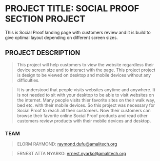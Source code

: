 # PROJECT TITLE: SOCIAL PROOF SECTION PROJECT
This is Social Proof landing page with customers review and it is build to give optimal layout depending on different screen sizes. 

## PROJECT DESCRIPTION
> This project will help customers to view the website regardless their device screen size and to interact with the page.
This project project is design to be viewed on desktop and mobile devices without any difficulties.

> It is understood  that people visits websites anytime and anywhere. It is not needed to sit with your desktop to be able to visit websites on the internet. Many people visits thier favorite sites on their walk way, bed etc. with their mobile devices. So this project was necessary for Social Proof to reach all their customers. Now their customers can browse their favorite online Social Proof products and read other customers review products with their mobile devices and desktop. 

### TEAM
> ELORM RAYMOND:
raymond.dufu@amalitech.org

> ERNEST ATTA NYARKO:
ernest.nyarko@amalitech.org